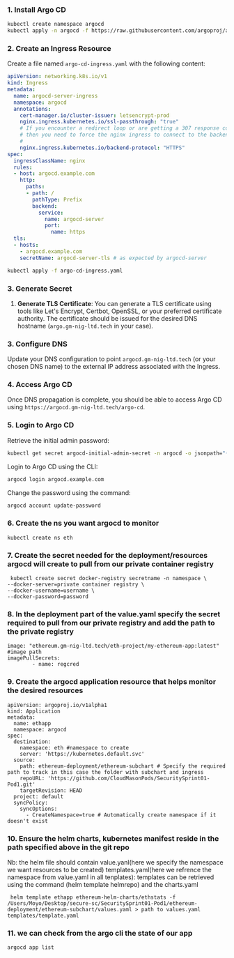 ### 1. Install Argo CD
```sh
kubectl create namespace argocd
kubectl apply -n argocd -f https://raw.githubusercontent.com/argoproj/argo-cd/stable/manifests/install.yaml
```

### 2. Create an Ingress Resource

Create a file named `argo-cd-ingress.yaml` with the following content:

```yaml
apiVersion: networking.k8s.io/v1
kind: Ingress
metadata:
  name: argocd-server-ingress
  namespace: argocd
  annotations:
    cert-manager.io/cluster-issuer: letsencrypt-prod
    nginx.ingress.kubernetes.io/ssl-passthrough: "true"
    # If you encounter a redirect loop or are getting a 307 response code
    # then you need to force the nginx ingress to connect to the backend using HTTPS.
    #
    nginx.ingress.kubernetes.io/backend-protocol: "HTTPS"
spec:
  ingressClassName: nginx
  rules:
  - host: argocd.example.com
    http:
      paths:
      - path: /
        pathType: Prefix
        backend:
          service:
            name: argocd-server
            port:
              name: https
  tls:
  - hosts:
    - argocd.example.com
    secretName: argocd-server-tls # as expected by argocd-server
```

```bash
kubectl apply -f argo-cd-ingress.yaml
```

### 3. Generate Secret
1. **Generate TLS Certificate**:
   You can generate a TLS certificate using tools like Let's Encrypt, Certbot, OpenSSL, or your preferred certificate authority. The certificate should be issued for the desired DNS hostname (`argo.gm-nig-ltd.tech` in your case).

### 3. Configure DNS

Update your DNS configuration to point `argocd.gm-nig-ltd.tech` (or your chosen DNS name) to the external IP address associated with the Ingress.

### 4. Access Argo CD

Once DNS propagation is complete, you should be able to access Argo CD using `https://argocd.gm-nig-ltd.tech/argo-cd`.

### 5. Login to Argo CD

Retrieve the initial admin password:

```bash
kubectl get secret argocd-initial-admin-secret -n argocd -o jsonpath="{.data.password}" | base64 -d && echo
```
 
Login to Argo CD using the CLI:

```bash
argocd login argocd.example.com
```

Change the password using the command:

```bash
argocd account update-password
```
### 6. Create the ns you want argocd to monitor 
```
kubectl create ns eth
```

### 7. Create the secret needed for the deployment/resources  argocd will create to pull from our private container registry
```
 kubectl create secret docker-registry secretname -n namespace \             
--docker-server=private container registry \
--docker-username=username \                                                                               
--docker-password=password

```
### 8. In the deployment part of the value.yaml specify the secret required to pull from our private registry and add the path to the private registry
```
image: "ethereum.gm-nig-ltd.tech/eth-project/my-ethereum-app:latest" #image path
imagePullSecrets:
        - name: regcred

```

### 9. Create the argocd application resource that helps monitor the desired resources
```
apiVersion: argoproj.io/v1alpha1
kind: Application
metadata:
  name: ethapp
  namespace: argocd
spec:
  destination:
    namespace: eth #namespace to create
    server: 'https://kubernetes.default.svc'
  source:
    path: ethereum-deployment/ethereum-subchart # Specify the required path to track in this case the folder with subchart and ingress
    repoURL: 'https://github.com/CloudMasonPods/SecuritySprint01-Pod1.git'
    targetRevision: HEAD
  project: default
  syncPolicy:
    syncOptions:
      - CreateNamespace=true # Automatically create namespace if it doesn't exist

```
### 10. Ensure the helm charts, kubernetes manifest reside in the path specified above in the git repo 
Nb: the helm file should contain value.yanl(here we specify the namespace we want resources to be created) templates.yaml(here we refrence the namespace from value.yaml in all tenplates): templates can be retrieved using the command (helm template helmrepo) and the charts.yaml
```
 helm template ethapp ethereum-helm-charts/ethstats -f /Users/Moyo/Desktop/secure-sc/SecuritySprint01-Pod1/ethereum-deployment/ethereum-subchart/values.yaml > path to values.yaml templates/template.yaml
```
### 11. we can check from the argo cli the state of our app
```
argocd app list
```
